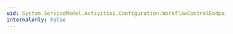 ```yaml
---
uid: System.ServiceModel.Activities.Configuration.WorkflowControlEndpointCollectionElement.#ctor
internalonly: False
---
```

